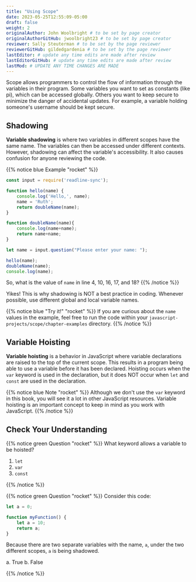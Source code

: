 ```yaml
---
title: "Using Scope"
date: 2023-05-25T12:55:09-05:00
draft: false
weight: 2
originalAuthor: John Woolbright # to be set by page creator
originalAuthorGitHub: jwoolbright23 # to be set by page creator
reviewer: Sally Steuterman # to be set by the page reviewer
reviewerGitHub: gildedgardenia # to be set by the page reviewer
lastEditor: # update any time edits are made after review
lastEditorGitHub: # update any time edits are made after review
lastMod: # UPDATE ANY TIME CHANGES ARE MADE
---
```


Scope allows programmers to control the flow of information through the
variables in their program. Some variables you want to set as constants (like
pi), which can be accessed globally. Others you want to keep secure to minimize
the danger of accidental updates. For example, a variable holding someone's
username should be kept secure.

## Shadowing

**Variable shadowing** is where two variables in different scopes have the same
name. The variables can then be accessed under different contexts. However,
shadowing can affect the variable's accessibility. It also causes confusion for
anyone reviewing the code.

{{% notice blue Example "rocket" %}}
```javascript {linenos=true}
const input = require('readline-sync');

function hello(name) {
    console.log('Hello,', name);
    name = 'Ruth';
    return doubleName(name);
}

function doubleName(name){
    console.log(name+name);
    return name+name;
}

let name = input.question("Please enter your name: ");

hello(name);
doubleName(name);
console.log(name);
```

So, what is the value of `name` in line 4, 10, 16, 17, and 18?
{{% /notice %}}

Yikes! This is why shadowing is NOT a best practice in coding. Whenever
possible, use different global and local variable names.

{{% notice blue "Try it!" "rocket" %}}
If you are curious about the `name` values in the example, feel free to
run the code within your `javascript-projects/scope/chapter-examples` directory.
{{% /notice %}}

## Variable Hoisting

**Variable hoisting** is a behavior in JavaScript where variable declarations
are raised to the top of the current scope. This results in a program being able
to use a variable before it has been declared. Hoisting occurs when the `var`
keyword is used in the declaration, but it does NOT occur when `let` and
`const` are used in the declaration.

{{% notice blue Note "rocket" %}}
Although we don't use the `var` keyword in this book, you will see it a
lot in other JavaScript resources. Variable hoisting is an important concept
to keep in mind as you work with JavaScript.
{{% /notice %}}

## Check Your Understanding

{{% notice green Question "rocket" %}}
What keyword allows a variable to be hoisted?

1. `let`
1. `var`
1. `const`

<!-- Solution: var -->
{{% /notice %}}

{{% notice green Question "rocket" %}}
Consider this code:

```javascript
let a = 0;

function myFunction() {
    let a = 10;
    return a;
}
```

Because there are two separate variables with the name, `a`, under the two different scopes, `a` is being shadowed.

a. True
b. False

<!-- Solution: true -->
{{% /notice %}}